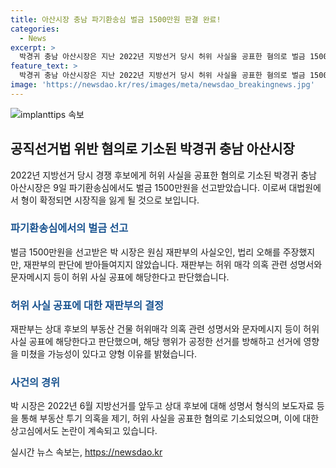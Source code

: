```yaml
---
title: 아산시장 충남 파기환송심 벌금 1500만원 판결 완료!
categories:
  - News
excerpt: >
  박경귀 충남 아산시장은 지난 2022년 지방선거 당시 허위 사실을 공표한 혐의로 벌금 1500만원을 선고받았다. 대법원에서 형이 확정되면 시장직을 잃게 될 전망이다. 공직선거법 위반 혐의에 대해 박 시장은 허위매각 의혹 등에 대한 성명서와 문자메시지가 허위 사실 공표에 해당한다는 재판부의 판단에 불복했으나, 판결은 유지되었다. 박 시장이 배포한 성명서의 허위 여부 등은 따로 판단되지 않았다.
feature_text: >
  박경귀 충남 아산시장은 지난 2022년 지방선거 당시 허위 사실을 공표한 혐의로 벌금 1500만원을 선고받았다. 대법원에서 형이 확정되면 시장직을 잃게 될 전망이다. 공직선거법 위반 혐의에 대해 박 시장은 허위매각 의혹 등에 대한 성명서와 문자메시지가 허위 사실 공표에 해당한다는 재판부의 판단에 불복했으나, 판결은 유지되었다. 박 시장이 배포한 성명서의 허위 여부 등은 따로 판단되지 않았다.
image: 'https://newsdao.kr/res/images/meta/newsdao_breakingnews.jpg'
---
```


<p><img src="https://newsdao.kr/res/images/meta/newsdao_breakingnews.jpg" alt="implanttips 속보" /></p>

<h2 data-ke-size="size26">공직선거법 위반 혐의로 기소된 박경귀 충남 아산시장</h2>

<p data-ke-size="size16">2022년 지방선거 당시 경쟁 후보에게 허위 사실을 공표한 혐의로 기소된 박경귀 충남 아산시장은 9일 파기환송심에서도 벌금 1500만원을 선고받았습니다. 이로써 대법원에서 형이 확정되면 시장직을 잃게 될 것으로 보입니다.</p>

<h3><b><span style="color: #1a5490;">파기환송심에서의 벌금 선고</span></b></h3>

<p data-ke-size="size16">벌금 1500만원을 선고받은 박 시장은 원심 재판부의 사실오인, 법리 오해를 주장했지만, 재판부의 판단에 받아들여지지 않았습니다. 재판부는 허위 매각 의혹 관련 성명서와 문자메시지 등이 허위 사실 공표에 해당한다고 판단했습니다.</p>

<h3><b><span style="color: #1a5490;">허위 사실 공표에 대한 재판부의 결정</span></b></h3>

<p data-ke-size="size16">재판부는 상대 후보의 부동산 건물 허위매각 의혹 관련 성명서와 문자메시지 등이 허위 사실 공표에 해당한다고 판단했으며, 해당 행위가 공정한 선거를 방해하고 선거에 영향을 미쳤을 가능성이 있다고 양형 이유를 밝혔습니다.</p>

<h3><b><span style="color: #1a5490;">사건의 경위</span></b></h3>

<p data-ke-size="size16">박 시장은 2022년 6월 지방선거를 앞두고 상대 후보에 대해 성명서 형식의 보도자료 등을 통해 부동산 투기 의혹을 제기, 허위 사실을 공표한 혐의로 기소되었으며, 이에 대한 상고심에서도 논란이 계속되고 있습니다.</p>
실시간 뉴스 속보는, <a href="https://newsdao.kr" rel="dofollow">https://newsdao.kr</a>


